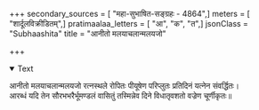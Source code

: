 +++
secondary_sources = [ "महा-सुभाषित-सङ्ग्रहः - 4864",]
meters = [ "शार्दूलविक्रीडितम्",]
pratimaalaa_letters = [ "आ", "क", "त",]
jsonClass = "Subhaashita"
title = "आनीतो मलयाचलान्मलयजो"

+++

<details open><summary>Text</summary>

आनीतो मलयाचलान्मलयजो रत्नस्थले रोपितः पीयूषेण परिप्लुतः प्रतिदिनं यत्नेन संवर्द्धितः।  
आरब्धं यदि तेन सौरभभरैर्भूमण्डलं वासितुं तस्मिन्नेव दिने विधातृवशतो वज्रेण चूर्णीकृतः॥
</details>
